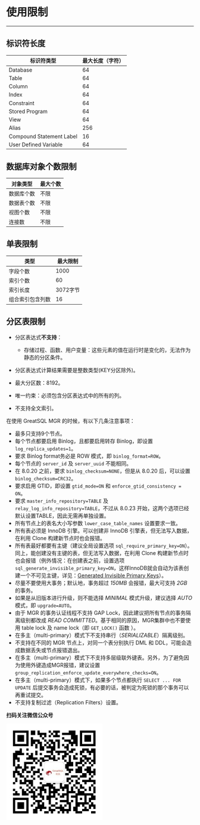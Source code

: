 # 使用限制
---

## 标识符长度

| 标识符类型 | 最大长度（字符） |
| ---------- | ---------------- |
| Database | 64 |
| Table | 64 |
| Column | 64 |
| Index | 64 |
| Constraint | 64 |
| Stored Program | 64 |
| View | 64 |
| Alias | 256  |
| Compound Statement Label| 16 |
| User Defined Variable|64 |

## 数据库对象个数限制

| 对象类型|最大个数 |
| ---------- | ---------------- |
| 数据库个数 | 不限 |
| 数据表个数 | 不限 |
| 视图个数 | 不限 |
| 连接数 | 不限 |

## 单表限制

| 类型|最大限制 |
| ----- | ------ |
| 字段个数 | 1000 |
| 索引个数 | 60 |
| 索引长度 | 3072字节 |
| 组合索引包含列数 | 16 |

## 分区表限制

* 分区表达式**不支持**：

  * 存储过程、函数、用户变量：这些元素的值在运行时是变化的，无法作为静态的分区条件。

* 分区表达式计算结果需要是整数类型(KEY分区除外)。

* 最大分区数：8192。

* 唯一约束：必须包含分区表达式中的所有的列。

* 不支持全文索引。


在使用 GreatSQL MGR 的时候，有以下几条注意事项：

- 最多只支持9个节点。
- 每个节点都要启用 Binlog，且都要启用转存 Binlog，即设置 `log_replica_updates=1`。
- 要求 Binlog format务必是 ROW 模式，即 `binlog_format=ROW`。
- 每个节点的 `server_id` 及 `server_uuid` 不能相同。
- 在 8.0.20 之前，要求 `binlog_checksum=NONE`，但是从 8.0.20 后，可以设置 `binlog_checksum=CRC32`。
- 要求启用 GTID，即设置 `gtid_mode=ON` 和 `enforce_gtid_consistency = ON`。
- 要求 `master_info_repository=TABLE` 及 `relay_log_info_repository=TABLE`，不过从 8.0.23 开始，这两个选项已经默认设置TABLE，因此无需再单独设置。
- 所有节点上的表名大小写参数 `lower_case_table_names` 设置要求一致。
- 所有表必须是 InnoDB 引擎。可以创建非 InnoDB 引擎表，但无法写入数据，在利用 Clone 构建新节点时也会报错。
- 所有表最好都要有主键（建议全局设置选项 `sql_require_primary_key=ON`）。同上，能创建没有主键的表，但无法写入数据，在利用 Clone 构建新节点时也会报错（例外情况：在创建表之前，设置选项 `sql_generate_invisible_primary_key=ON`，这样InnoDB就会自动为该表创建一个不可见主键，详见：[Generated Invisible Primary Keys](https://dev.mysql.com/doc/refman/8.0/en/create-table-gipks.html)）。
- 尽量不要使用大事务；默认地，事务超过 *150MB* 会报错，最大可支持 *2GB* 的事务。
- 如果是从旧版本进行升级，则不能选择 *MINIMAL* 模式升级，建议选择 *AUTO* 模式，即 `upgrade=AUTO`。
- 由于 MGR 的事务认证线程不支持 GAP Lock，因此建议把所有节点的事务隔离级别都改成 *READ COMMITTED*。基于相同的原因，MGR集群中也不要使用 table lock 及 name lock（即 `GET_LOCK()` 函数 ）。
- 在多主（multi-primary）模式下不支持串行（*SERIALIZABLE*）隔离级别。
- 不支持在不同的 MGR 节点上，对同一个表分别执行 DML 和 DDL，可能会造成数据丢失或节点报错退出。
- 在多主（multi-primary）模式下不支持多层级联外键表。另外，为了避免因为使用外键造成MGR报错，建议设置 `group_replication_enforce_update_everywhere_checks=ON`。
- 在多主（multi-primary）模式下，如果多个节点都执行 `SELECT ... FOR UPDATE` 后提交事务会造成死锁，有必要的话，被判定为死锁的那个事务可以再重试提交。
- 不支持复制过滤（Replication Filters）设置。



**扫码关注微信公众号**

![greatsql-wx](../greatsql-wx.jpg)
